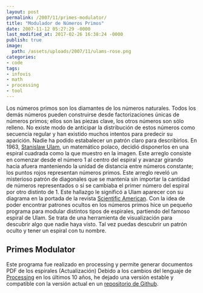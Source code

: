 ```yaml
---
layout: post
permalink: /2007/11/primes-modulator/
title: "Modulador de Números Primos"
date: 2007-11-12 05:27:29 -0000
last_modified_at: 2017-02-26 16:38:24 -0000
publish: true
image:
  path: /assets/uploads/2007/11/ulams-rose.png
categories:
- code
tags:
- infovis
- math
- processing
- tool
---
```

Los números primos son los diamantes de los números naturales. Todos los demás números pueden construirse desde factorizaciones únicas de números primos; ellos son las piezas clave, los otros números son sólo relleno. No existe modo de anticipar la distribución de estos números como secuencia regular y han existido muchos intentos para predecir su aparición. Nadie ha podido estabalecer un patrón claro para describirlos. En 1963, [Stanislaw Ulam](http://en.wikipedia.org/wiki/Stanislaw_Ulam), un matemático polaco, decidió disponerlos en una espiral cuadrada como la que muestro en la imagen. Este arreglo consiste en comenzar desde el número 1 al centro del espiral y avanzar girando hacia afuera manteniendo la unidad de distancia entre números constante; los puntos rojos representan números primos. Este arreglo reveló un misterioso patrón de diagonales que se mantení­a sin importar la cantidad de números representados o si se cambiaba el primer número del espiral por otro distinto de 1. Este hallazgo le significó a Ulam aparecer con su diagrama en la portada de la revista [Scientific American](http://www.sciam.com/). Con la idea de poder encontrar patrones ocultos en los números primos hice un pequeño programa para modular distintos tipos de espirales, partiendo del famoso espiral de Ulam. Se trata de una herramienta de visualización para descubrir algo que nadie haya visto. Tal vez puedas descubrir un patrón oculto y tener un espiral con tu nombre.

## Primes Modulator

Este programa fue realizado en processing y permite generar documentos PDF de los espirales (Actualización) Debido a los cambios del lenguaje de [Processing](http://processing.org) en los últimos 10 años, he dejado una versión estable y compatible con la versión actual en un [repositorio de Github](http://www.github.com/hspencer/primes_modulator).

